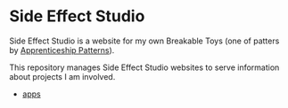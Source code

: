 Side Effect Studio
====================

Side Effect Studio is a website for my own Breakable Toys
(one of patters by [Apprenticeship Patterns](http://apprenticeship-patterns.labs.oreilly.com/)).

This repository manages Side Effect Studio websites to serve information
about projects I am involved.

* [apps](apps/)
